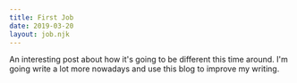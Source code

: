 ```yaml
---
title: First Job
date: 2019-03-20
layout: job.njk
---
```


An interesting post about how it's going to be different this time around. I'm going write a lot more nowadays and use this blog to improve my writing.
